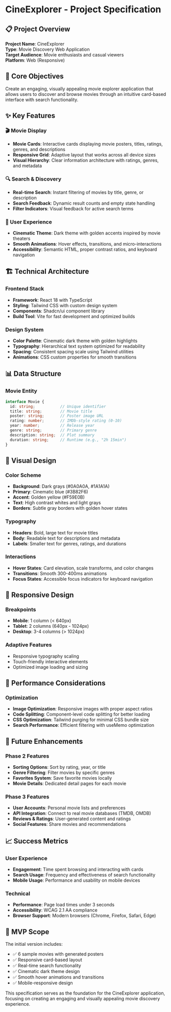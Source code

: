 # CineExplorer - Project Specification

## 📋 Project Overview

**Project Name**: CineExplorer  
**Type**: Movie Discovery Web Application  
**Target Audience**: Movie enthusiasts and casual viewers  
**Platform**: Web (Responsive)

## 🎯 Core Objectives

Create an engaging, visually appealing movie explorer application that allows users to discover and browse movies through an intuitive card-based interface with search functionality.

## ✨ Key Features

### 🎬 Movie Display
- **Movie Cards**: Interactive cards displaying movie posters, titles, ratings, genres, and descriptions
- **Responsive Grid**: Adaptive layout that works across all device sizes
- **Visual Hierarchy**: Clear information architecture with ratings, genres, and metadata

### 🔍 Search & Discovery
- **Real-time Search**: Instant filtering of movies by title, genre, or description
- **Search Feedback**: Dynamic result counts and empty state handling
- **Filter Indicators**: Visual feedback for active search terms

### 🎨 User Experience
- **Cinematic Theme**: Dark theme with golden accents inspired by movie theaters
- **Smooth Animations**: Hover effects, transitions, and micro-interactions
- **Accessibility**: Semantic HTML, proper contrast ratios, and keyboard navigation

## 🏗 Technical Architecture

### Frontend Stack
- **Framework**: React 18 with TypeScript
- **Styling**: Tailwind CSS with custom design system
- **Components**: Shadcn/ui component library
- **Build Tool**: Vite for fast development and optimized builds

### Design System
- **Color Palette**: Cinematic dark theme with golden highlights
- **Typography**: Hierarchical text system optimized for readability
- **Spacing**: Consistent spacing scale using Tailwind utilities
- **Animations**: CSS custom properties for smooth transitions

## 📊 Data Structure

### Movie Entity
```typescript
interface Movie {
  id: string;           // Unique identifier
  title: string;        // Movie title
  poster: string;       // Poster image URL
  rating: number;       // IMDb-style rating (0-10)
  year: number;         // Release year
  genre: string;        // Primary genre
  description: string;  // Plot summary
  duration: string;     // Runtime (e.g., "2h 15min")
}
```

## 🎨 Visual Design

### Color Scheme
- **Background**: Dark grays (#0A0A0A, #1A1A1A)
- **Primary**: Cinematic blue (#3B82F6)
- **Accent**: Golden yellow (#F59E0B)
- **Text**: High contrast whites and light grays
- **Borders**: Subtle gray borders with golden hover states

### Typography
- **Headers**: Bold, large text for movie titles
- **Body**: Readable text for descriptions and metadata
- **Labels**: Smaller text for genres, ratings, and durations

### Interactions
- **Hover States**: Card elevation, scale transforms, and color changes
- **Transitions**: Smooth 300-400ms animations
- **Focus States**: Accessible focus indicators for keyboard navigation

## 📱 Responsive Design

### Breakpoints
- **Mobile**: 1 column (< 640px)
- **Tablet**: 2 columns (640px - 1024px)
- **Desktop**: 3-4 columns (> 1024px)

### Adaptive Features
- Responsive typography scaling
- Touch-friendly interactive elements
- Optimized image loading and sizing

## 🔧 Performance Considerations

### Optimization
- **Image Optimization**: Responsive images with proper aspect ratios
- **Code Splitting**: Component-level code splitting for better loading
- **CSS Optimization**: Tailwind purging for minimal CSS bundle size
- **Search Performance**: Efficient filtering with useMemo optimization

## 🚀 Future Enhancements

### Phase 2 Features
- **Sorting Options**: Sort by rating, year, or title
- **Genre Filtering**: Filter movies by specific genres
- **Favorites System**: Save favorite movies locally
- **Movie Details**: Dedicated detail pages for each movie

### Phase 3 Features
- **User Accounts**: Personal movie lists and preferences
- **API Integration**: Connect to real movie databases (TMDB, OMDB)
- **Reviews & Ratings**: User-generated content and ratings
- **Social Features**: Share movies and recommendations

## 📈 Success Metrics

### User Experience
- **Engagement**: Time spent browsing and interacting with cards
- **Search Usage**: Frequency and effectiveness of search functionality
- **Mobile Usage**: Performance and usability on mobile devices

### Technical
- **Performance**: Page load times under 3 seconds
- **Accessibility**: WCAG 2.1 AA compliance
- **Browser Support**: Modern browsers (Chrome, Firefox, Safari, Edge)

## 🎯 MVP Scope

The initial version includes:
- ✅ 6 sample movies with generated posters
- ✅ Responsive card-based layout
- ✅ Real-time search functionality
- ✅ Cinematic dark theme design
- ✅ Smooth hover animations and transitions
- ✅ Mobile-responsive design

This specification serves as the foundation for the CineExplorer application, focusing on creating an engaging and visually appealing movie discovery experience.
